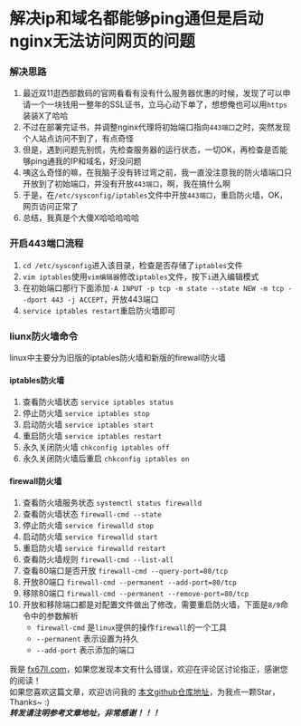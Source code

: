 # 解决ip和域名都能够ping通但是启动nginx无法访问网页的问题  

### 解决思路
1. 最近双11逛西部数码的官网看看有没有什么服务器优惠的时候，发现了可以申请一个一块钱用一整年的SSL证书，立马心动下单了，想想俺也可以用`https`装装X了哈哈  
2. 不过在部署完证书，并调整nginx代理将初始端口指向`443端口`之时，突然发现个人站点访问不到了，有点奇怪  
3. 但是，遇到问题先别慌，先检查服务器的运行状态，一切OK，再检查是否能够ping通我的IP和域名，好没问题  
4. 咦这么奇怪的嘛，在我脑子没有转过弯之前，我一直没注意我的防火墙端口只开放到了初始端口，并没有开放`443端口`，啊，我在搞什么啊  
5. 于是，在`/etc/sysconfig/iptables`文件中开放`443端口`，重启防火墙，OK，网页访问正常了  
6. 总结，我真是个大傻X哈哈哈哈哈  

### 开启443端口流程
1. `cd /etc/sysconfig`进入该目录，检查是否存储了`iptables`文件  
2. `vim iptables`使用`vim编辑器`修改`iptables`文件，按下`i`进入编辑模式  
3. 在初始端口那行下面添加`-A INPUT -p tcp -m state --state NEW -m tcp --dport 443 -j ACCEPT`，开放443端口  
4. `service iptables restart`重启防火墙即可  

### liunx防火墙命令
linux中主要分为旧版的iptables防火墙和新版的firewall防火墙  

#### iptables防火墙
1. 查看防火墙状态  `service iptables status`  
2. 停止防火墙  `service iptables stop`  
3. 启动防火墙  `service iptables start`  
4. 重启防火墙  `service iptables restart`  
5. 永久关闭防火墙  `chkconfig iptables off`  
6. 永久关闭防火墙后重启  `chkconfig iptables on`  

#### firewall防火墙
1. 查看防火墙服务状态  `systemctl status firewalld`  
2. 查看防火墙状态  `firewall-cmd --state`  
3. 停止防火墙  `service firewalld stop`  
4. 启动防火墙  `service firewalld start`  
5. 重启防火墙  `service firewalld restart`  
6. 查看防火墙规则  `firewall-cmd --list-all`  
7. 查看80端口是否开放  `firewall-cmd --query-port=80/tcp`  
8. 开放80端口  `firewall-cmd --permanent --add-port=80/tcp`  
9. 移除80端口  `firewall-cmd --permanent --remove-port=80/tcp`  
10. 开放和移除端口都是对配置文件做出了修改，需要重启防火墙，下面是`8/9`命令中的参数解析  
	+ `firewall-cmd`  是`linux`提供的操作`firewall`的一个工具  
	+ `--permanent`  表示设置为持久  
	+ `--add-port`  表示添加的端口  


我是 [fx67ll.com](https://fx67ll.com)，如果您发现本文有什么错误，欢迎在评论区讨论指正，感谢您的阅读！  
如果您喜欢这篇文章，欢迎访问我的 [本文github仓库地址](https://github.com/fx67ll/fx67llLinux/blob/master/serve-blog/2021/2021-11/ping-web.md)，为我点一颗Star，Thanks~ :)  
***转发请注明参考文章地址，非常感谢！！！***